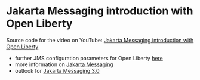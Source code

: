 # Jakarta Messaging introduction with Open Liberty

Source code for the video on YouTube: [Jakarta Messaging introduction with Open Liberty](https://youtu.be/XhIX_tQgnng)

* further JMS configuration parameters for Open Liberty [here](https://www.ibm.com/support/knowledgecenter/en/SSEQTP_liberty/com.ibm.websphere.wlp.doc/ae/twlp_msg.html)
* more information on [Jakarta Messaging](https://jakarta.ee/specifications/messaging/)
* outlook for [Jakarta Messaging 3.0](https://www.youtube.com/watch?v=1E2_FE7ZQ64)
